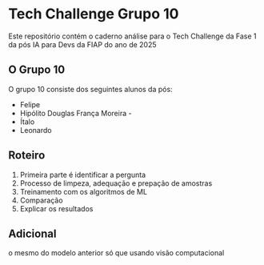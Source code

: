 # Tech Challenge Grupo 10

Este repositório contém o caderno análise para o Tech Challenge da Fase 1 da pós IA para Devs da FIAP do ano de 2025

## O Grupo 10
O grupo 10 consiste dos seguintes alunos da pós:

- Felipe 
- Hipólito Douglas França Moreira - 
- Ítalo
- Leonardo

## Roteiro

1. Primeira parte é identificar a pergunta
2. Processo de limpeza, adequação e prepação de amostras
3. Treinamento com os algoritmos de ML
4. Comparação
5. Explicar os resultados

## Adicional

o mesmo do modelo anterior só que usando visão computacional